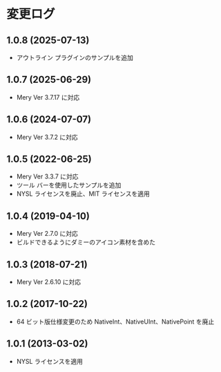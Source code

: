 # 変更ログ

## 1.0.8 (2025-07-13)

- アウトライン プラグインのサンプルを追加

## 1.0.7 (2025-06-29)

- Mery Ver 3.7.17 に対応

## 1.0.6 (2024-07-07)

- Mery Ver 3.7.2 に対応

## 1.0.5 (2022-06-25)

- Mery Ver 3.3.7 に対応
- ツール バーを使用したサンプルを追加
- NYSL ライセンスを廃止、MIT ライセンスを適用

## 1.0.4 (2019-04-10)

- Mery Ver 2.7.0 に対応
- ビルドできるようにダミーのアイコン素材を含めた

## 1.0.3 (2018-07-21)

- Mery Ver 2.6.10 に対応

## 1.0.2 (2017-10-22)

- 64 ビット版仕様変更のため NativeInt、NativeUInt、NativePoint を廃止

## 1.0.1 (2013-03-02)

- NYSL ライセンスを適用
